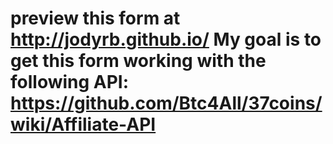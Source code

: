 preview this form at http://jodyrb.github.io/ My goal is to get this form working with the following API: https://github.com/Btc4All/37coins/wiki/Affiliate-API 
================
